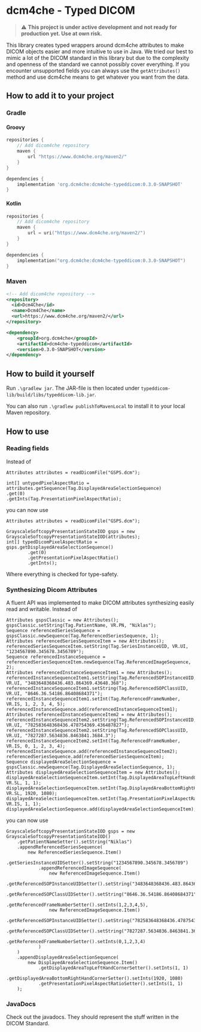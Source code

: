 # dcm4che - Typed DICOM
> :warning: **This project is under active development and not ready for production yet. Use at own risk.**

This library creates typed wrappers around dcm4che attributes to make DICOM objects easier and more intuitive to use in Java.
We tried our best to mimic a lot of the DICOM standard in this library but due to the complexity and openness of the standard we cannot possibly cover everything.
If you encounter unsupported fields you can always use the `getAttributes()` method and use dcm4che means to get whatever you want from the data.

## How to add it to your project
### Gradle
#### Groovy
```groovy
repositories {
    // Add dicom4che repository
    maven {
        url "https://www.dcm4che.org/maven2/"
    }
}
```

```groovy
dependencies {
    implementation 'org.dcm4che:dcm4che-typeddicom:0.3.0-SNAPSHOT'
}
```

#### Kotlin
```kotlin
repositories {
    // Add dicom4che repository
    maven {
        url = uri("https://www.dcm4che.org/maven2/")
    }
}
```

```kotlin
dependencies {
    implementation("org.dcm4che:dcm4che-typeddicom:0.3.0-SNAPSHOT")
}
```

### Maven

```xml
<!-- Add dicom4che repository -->
<repository>
  <id>Dcm4Che</id>
  <name>Dcm4Che</name>
  <url>https://www.dcm4che.org/maven2/</url>
</repository>
```

```xml
<dependency>
    <groupId>org.dcm4che</groupId>
    <artifactId>dcm4che-typeddicom</artifactId>
    <version>0.3.0-SNAPSHOT</version>
</dependency>
```

## How to build it yourself
Run ```.\gradlew jar```. The JAR-file is then located under ```typeddicom-lib/build/libs/typeddicom-lib.jar```.

You can also run ```.\gradlew publishToMavenLocal``` to install it to your local Maven repository.
## How to use
### Reading fields
Instead of
```
Attributes attributes = readDicomFile("GSPS.dcm");

int[] untypedPixelAspectRatio = attributes.getSequence(Tag.DisplayedAreaSelectionSequence)
.get(0)
.getInts(Tag.PresentationPixelAspectRatio);

```
you can now use
```
Attributes attributes = readDicomFile("GSPS.dcm");

GrayscaleSoftcopyPresentationStateIOD gsps = new GrayscaleSoftcopyPresentationStateIOD(attributes);
int[] typedDicomPixelAspectRatio = gsps.getDisplayedAreaSelectionSequence()
        .get(0)
        .getPresentationPixelAspectRatio()
        .getInts();
```
Where everything is checked for type-safety.

### Synthesizing Dicom Attributes
A fluent API was implemented to make DICOM attributes synthesizing easily read and writable.
Instead of
```
Attributes gspsClassic = new Attributes();
gspsClassic.setString(Tag.PatientName, VR.PN, "Niklas");
Sequence referencedSeriesSequence = gspsClassic.newSequence(Tag.ReferencedSeriesSequence, 1);
Attributes referencedSeriesSequenceItem = new Attributes();
referencedSeriesSequenceItem.setString(Tag.SeriesInstanceUID, VR.UI, "1234567890.345678.3456789");
Sequence referencedInstanceSequence = referencedSeriesSequenceItem.newSequence(Tag.ReferencedImageSequence, 2);
Attributes referencedInstanceSequenceItem1 = new Attributes();
referencedInstanceSequenceItem1.setString(Tag.ReferencedSOPInstanceUID, VR.UI, "3483648368436.483.864369.43648.368");
referencedInstanceSequenceItem1.setString(Tag.ReferencedSOPClassUID, VR.UI, "8646.36.54186.86408684371");
referencedInstanceSequenceItem1.setInt(Tag.ReferencedFrameNumber, VR.IS, 1, 2, 3, 4, 5);
referencedInstanceSequence.add(referencedInstanceSequenceItem1);
Attributes referencedInstanceSequenceItem2 = new Attributes();
referencedInstanceSequenceItem2.setString(Tag.ReferencedSOPInstanceUID, VR.UI, "782583648368436.478754369.436487827");
referencedInstanceSequenceItem2.setString(Tag.ReferencedSOPClassUID, VR.UI, "7827287.5634836.8463841.3684.3");
referencedInstanceSequenceItem2.setInt(Tag.ReferencedFrameNumber, VR.IS, 0, 1, 2, 3, 4);
referencedInstanceSequence.add(referencedInstanceSequenceItem2);
referencedSeriesSequence.add(referencedSeriesSequenceItem);
Sequence displayedAreaSelectionSequence = gspsClassic.newSequence(Tag.DisplayedAreaSelectionSequence, 1);
Attributes displayedAreaSelectionSequenceItem = new Attributes();
displayedAreaSelectionSequenceItem.setInt(Tag.DisplayedAreaTopLeftHandCorner, VR.SL, 1, 1);
displayedAreaSelectionSequenceItem.setInt(Tag.DisplayedAreaBottomRightHandCorner, VR.SL, 1920, 1080);
displayedAreaSelectionSequenceItem.setInt(Tag.PresentationPixelAspectRatio, VR.IS, 1, 1);
displayedAreaSelectionSequence.add(displayedAreaSelectionSequenceItem);
```
you can now use
```
GrayscaleSoftcopyPresentationStateIOD gsps = new GrayscaleSoftcopyPresentationStateIOD()
    .getPatientNameSetter().setString("Niklas")
    .appendReferencedSeriesSequence(
        new ReferencedSeriesSequence.Item()
            .getSeriesInstanceUIDSetter().setString("1234567890.345678.3456789")
            .appendReferencedImageSequence(
                new ReferencedImageSequence.Item()
                    .getReferencedSOPInstanceUIDSetter().setString("3483648368436.483.864369.43648.368")
                    .getReferencedSOPClassUIDSetter().setString("8646.36.54186.86408684371")
                    .getReferencedFrameNumberSetter().setInts(1,2,3,4,5),
                new ReferencedImageSequence.Item()
                    .getReferencedSOPInstanceUIDSetter().setString("782583648368436.478754369.436487827")
                    .getReferencedSOPClassUIDSetter().setString("7827287.5634836.8463841.3684.3")
                    .getReferencedFrameNumberSetter().setInts(0,1,2,3,4)
            )
    )
    .appendDisplayedAreaSelectionSequence(
        new DisplayedAreaSelectionSequence.Item()
            .getDisplayedAreaTopLeftHandCornerSetter().setInts(1, 1)
            .getDisplayedAreaBottomRightHandCornerSetter().setInts(1920, 1080)
            .getPresentationPixelAspectRatioSetter().setInts(1, 1)
    );
```
### JavaDocs
Check out the javadocs. They should represent the stuff written in the DICOM Standard.

